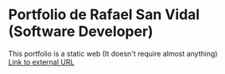 # Portfolio de Rafael San Vidal (Software Developer)
This portfolio is a static web (It doesn't require almost anything)  
[Link to external URL](https://rsvidal.github.io/)
